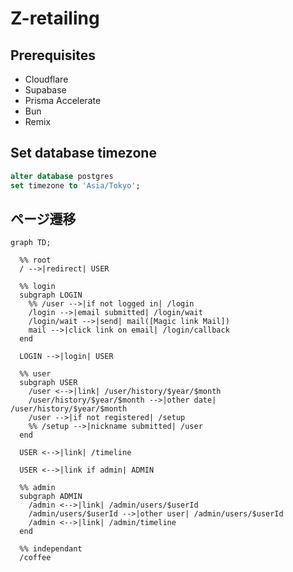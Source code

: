 # Z-retailing

## Prerequisites

- Cloudflare
- Supabase
- Prisma Accelerate
- Bun
- Remix

## Set database timezone

```sql
alter database postgres
set timezone to 'Asia/Tokyo';
```

## ページ遷移

```mermaid
graph TD;

  %% root
  / -->|redirect| USER

  %% login
  subgraph LOGIN
    %% /user -->|if not logged in| /login
    /login -->|email submitted| /login/wait
    /login/wait -->|send| mail([Magic link Mail])
    mail -->|click link on email| /login/callback
  end
  
  LOGIN -->|login| USER

  %% user
  subgraph USER
    /user <-->|link| /user/history/$year/$month
    /user/history/$year/$month -->|other date| /user/history/$year/$month
    /user -->|if not registered| /setup
    %% /setup -->|nickname submitted| /user
  end
  
  USER <-->|link| /timeline
  
  USER <-->|link if admin| ADMIN

  %% admin
  subgraph ADMIN
    /admin <-->|link| /admin/users/$userId
    /admin/users/$userId -->|other user| /admin/users/$userId
    /admin <-->|link| /admin/timeline
  end

  %% independant
  /coffee
```

